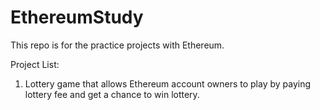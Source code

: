 # EthereumStudy
This repo is for the practice projects with Ethereum.

Project List:

1. Lottery game that allows Ethereum account owners to play by paying lottery fee and get a chance to win lottery.
